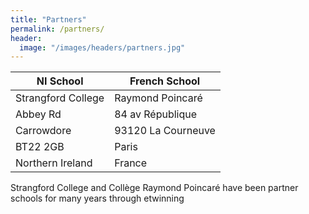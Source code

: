 ```yaml
---
title: "Partners"
permalink: /partners/
header:
  image: "/images/headers/partners.jpg"
---
```


| NI School | French School  |
| ----------------------------| ----------------------------|
| Strangford College  | Raymond Poincaré |
| Abbey Rd | 84 av République |
| Carrowdore   | 93120 La Courneuve |
| BT22 2GB | Paris |    
| Northern Ireland | France |


Strangford College and Collège Raymond Poincaré have been partner schools for many years through etwinning
